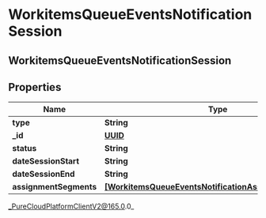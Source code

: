 # WorkitemsQueueEventsNotificationSession

## WorkitemsQueueEventsNotificationSession

## Properties

|Name | Type | Description | Notes|
|------------ | ------------- | ------------- | -------------|
| **type** | **String** |  | [optional] |
| **_id** | [**UUID**](UUID) |  | [optional] |
| **status** | **String** |  | [optional] |
| **dateSessionStart** | **String** |  | [optional] |
| **dateSessionEnd** | **String** |  | [optional] |
| **assignmentSegments** | [**[WorkitemsQueueEventsNotificationAssignmentSegment]**]([WorkitemsQueueEventsNotificationAssignmentSegment]) |  | [optional] |



_PureCloudPlatformClientV2@165.0.0_
